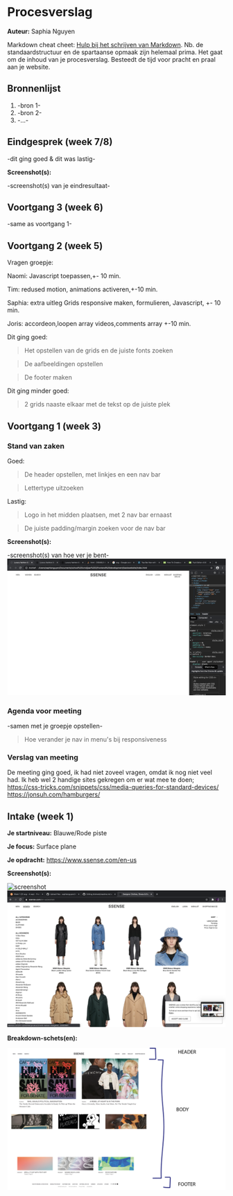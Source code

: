 # Procesverslag
**Auteur:** Saphia Nguyen

Markdown cheat cheet: [Hulp bij het schrijven van Markdown](https://github.com/adam-p/markdown-here/wiki/Markdown-Cheatsheet). Nb. de standaardstructuur en de spartaanse opmaak zijn helemaal prima. Het gaat om de inhoud van je procesverslag. Besteedt de tijd voor pracht en praal aan je website.



## Bronnenlijst
1. -bron 1-
2. -bron 2-
3. -...-



## Eindgesprek (week 7/8)

-dit ging goed & dit was lastig-

**Screenshot(s):**

-screenshot(s) van je eindresultaat-



## Voortgang 3 (week 6)

-same as voortgang 1-



## Voortgang 2 (week 5)

Vragen groepje:

Naomi: Javascript toepassen,+- 10 min.

Tim: redused motion, animations activeren,+-10 min.

Saphia: extra uitleg Grids responsive maken, formulieren, Javascript, +- 10 min.

Joris: accordeon,loopen array videos,comments array +-10 min.

Dit ging goed:
> Het opstellen van de grids en de juiste fonts zoeken

> De aafbeeldingen opstellen

> De footer maken

Dit ging minder goed:

> 2 grids naaste elkaar met de tekst op de juiste plek



## Voortgang 1 (week 3)

### Stand van zaken


Goed:
> De header opstellen, met linkjes en een nav bar

> Lettertype uitzoeken

Lastig:
> Logo in het midden plaatsen, met 2 nav bar ernaast

> De juiste padding/margin zoeken voor de nav bar

**Screenshot(s):**

-screenshot(s) van hoe ver je bent-
![voortgang](images/voortgang.png)

### Agenda voor meeting

-samen met je groepje opstellen-
> Hoe verander je nav in menu's bij responsiveness





### Verslag van meeting

De meeting ging goed, ik had niet zoveel vragen, omdat ik nog niet veel had.
Ik heb wel 2 handige sites gekregen om er wat mee te doen; 
https://css-tricks.com/snippets/css/media-queries-for-standard-devices/
https://jonsuh.com/hamburgers/


## Intake (week 1)

**Je startniveau:** Blauwe/Rode piste

**Je focus:** Surface plane

**Je opdracht:** https://www.ssense.com/en-us

**Screenshot(s):**

![screenshot](images/screen.png)
![screenshot2](images/screenshot.png)


**Breakdown-schets(en):**

![breakdown](images/breakdown.png)
